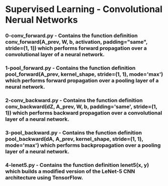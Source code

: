 # Supervised Learning - Convolutional Nerual Networks

### 0-conv_forward.py - Contains the function definition conv_forward(A_prev, W, b, activation, padding="same", stride=(1, 1)) which performs forward propagation over a convolutional layer of a neural network.

### 1-pool_forward.py - Contains the function definition pool_forward(A_prev, kernel_shape, stride=(1, 1), mode='max') which performs forward propagation over a pooling layer of a neural network.

### 2-conv_backward.py - Contains the function definition conv_backward(dZ, A_prev, W, b, padding='same', stride=(1, 1)) which performs backward propagation over a convolutional layer of a neural network.

### 3-pool_backward.py - Contains the function definition pool_backward(dA, A_prev, kernel_shape, stride=(1, 1), mode='max') which performs backpropagation over a pooling layer of a neural network.

### 4-lenet5.py - Contains the function definition lenet5(x, y) which builds a modified version of the LeNet-5 CNN architecture using TensorFlow.
